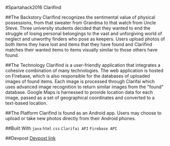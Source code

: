 
#Spartahack2016 Clarifind

##The Backstory
Clarifind recognizes the sentimental value of physical possessions, from that sweater from Grandma to that watch from Uncle Steve. Three university students decided that they wanted to end the struggle of losing personal belongings to the vast and unforgiving world of neglect and unworthy finders who pose as keepers. Users upload photos of both items they have lost and items that they have found and Clarifind matches their wanted items to items visually similar to those others have found.

##The Technology
Clarifind is a user-friendly application that integrates a cohesive combination of many technologies. The web application is hosted on Firebase, which is also responsible for the databases of uploaded images of found items. Each image is processed through Clarifai which uses advanced image recognition to return similar images from the "found" database. Google Maps is harnessed to provide location data for each image, passed as a set of geographical coordinates and converted to a text-based location.

##The Platform
Clarifind is found as an Android app. Users may choose to upload or take new photos directly from their Android phones.

##Built With
```java``` ```html``` ```css``` ```Clarifai API``` ```Firebase API```

##Devpost
[Devpost link](http://devpost.com/software/clarifind)
